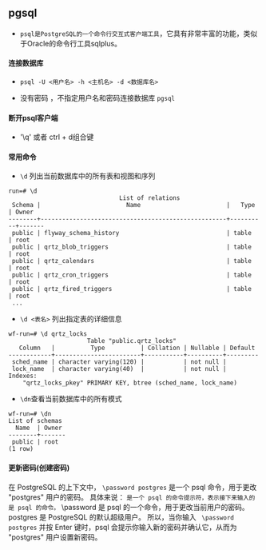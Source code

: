 ## pgsql
* `psql是PostgreSQL的一个命令行交互式客户端工具`，它具有非常丰富的功能，类似于Oracle的命令行工具sqlplus。

#### 连接数据库
* `psql -U <用户名> -h <主机名> -d <数据库名>`

* 没有密码 ，不指定用户名和密码连接数据库 `pgsql`

#### 断开psql客户端
* '\q' 或者 ctrl + d组合键

#### 常用命令

* `\d` 列出当前数据库中的所有表和视图和序列
```shell
run=# \d
                               List of relations
 Schema |                        Name                        |   Type   | Owner 
--------+----------------------------------------------------+----------+-------
 public | flyway_schema_history                              | table    | root
 public | qrtz_blob_triggers                                 | table    | root
 public | qrtz_calendars                                     | table    | root
 public | qrtz_cron_triggers                                 | table    | root
 public | qrtz_fired_triggers                                | table    | root
 ...
```

* `\d <表名>` 列出指定表的详细信息
```shell
wf-run=# \d qrtz_locks
                      Table "public.qrtz_locks"
   Column   |          Type          | Collation | Nullable | Default 
------------+------------------------+-----------+----------+---------
 sched_name | character varying(120) |           | not null | 
 lock_name  | character varying(40)  |           | not null | 
Indexes:
    "qrtz_locks_pkey" PRIMARY KEY, btree (sched_name, lock_name)
```

* `\dn`查看当前数据库中的所有模式
```shell
wf-run=# \dn
List of schemas
  Name  | Owner 
--------+-------
 public | root
(1 row)
```

#### 更新密码(创建密码)
在 PostgreSQL 的上下文中， `\password postgres` 是一个 psql 命令，用于更改 "postgres" 用户的密码。
具体来说：
`是一个 psql 的命令提示符，表示接下来输入的是 psql 的命令。` 
\password 是 psql 的一个命令，用于更改当前用户的密码。
postgres 是 PostgreSQL 的默认超级用户。
所以，当你输入 ` \password postgres` 并按 Enter 键时，psql 会提示你输入新的密码并确认它，从而为 "postgres" 用户设置新密码。
